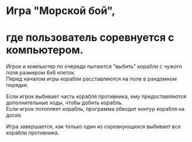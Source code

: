 # **Игра "Морской бой",**  
# **где пользователь соревнуется с компьютером.**  
  
Игрок и компьютер по очереди пытаются "выбить" корабли с чужого поля размером 6х6 клеток.  
Перед началом игры корабли расставляются на поле в рандомном порядке.  
  
Если игрок выбивает часть корабля противника, ему предоставляются дополнительные ходы, чтобы добить корабль.  
Если игрок потопляет корабль, программа обводит контур корабля на доске.  
  
Игра завершается, как только один из соревнующихся выбивает все корабли противника.  
